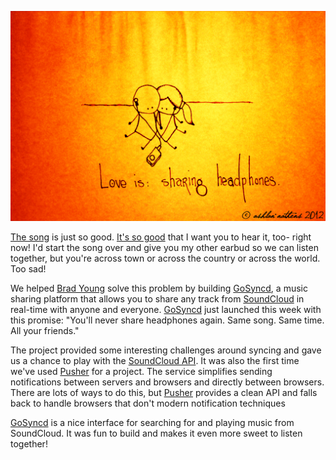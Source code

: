 ![08-headphones.png](assets/b.png) 

[The song](https://soundcloud.com/carparkrecords/montag-trip-the-light-1) is just so good. [It's so good](https://soundcloud.com/trndmusik/trndmusik-podcast-17-nico) that I want you to hear it, too- right now! I'd start the song over and give you my other earbud so we can listen together, but you're across town or across the country or across the world. Too sad! 

We helped [Brad Young](https://www.linkedin.com/in/youngbrad) solve this problem by building [GoSyncd](http://gosyncd.com/), a music sharing platform that allows you to share any track from [SoundCloud](https://soundcloud.com) in real-time with anyone and everyone. [GoSyncd](http://gosyncd.com/) just launched this week with this promise: "You'll never share headphones again. Same song. Same time. All your friends."

The project provided some interesting challenges around syncing and gave us a chance to play with the [SoundCloud API](https://developers.soundcloud.com/docs/api/guide). It was also the first time we've used [Pusher](https://pusher.com/) for a project. The service simplifies sending notifications between servers and browsers and directly between browsers. There are lots of ways to do this, but [Pusher](https://pusher.com/) provides a clean API and falls back to handle browsers that don't modern notification techniques 

[GoSyncd](http://gosyncd.com/) is a nice interface for searching for and playing music from SoundCloud. It was fun to build and makes it even more sweet to listen together! 